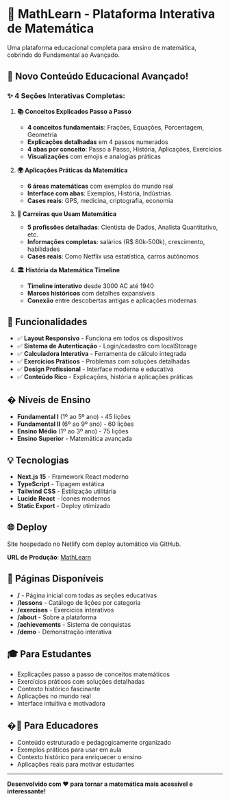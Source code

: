 # 🧮 MathLearn - Plataforma Interativa de Matemática

Uma plataforma educacional completa para ensino de matemática, cobrindo do Fundamental ao Avançado.

## 🌟 **Novo Conteúdo Educacional Avançado!**

### ✨ **4 Seções Interativas Completas:**

1. **📚 Conceitos Explicados Passo a Passo**
   - **4 conceitos fundamentais**: Frações, Equações, Porcentagem, Geometria
   - **Explicações detalhadas** em 4 passos numerados
   - **4 abas por conceito**: Passo a Passo, História, Aplicações, Exercícios
   - **Visualizações** com emojis e analogias práticas

2. **🌍 Aplicações Práticas da Matemática**
   - **6 áreas matemáticas** com exemplos do mundo real
   - **Interface com abas**: Exemplos, História, Indústrias
   - **Cases reais**: GPS, medicina, criptografia, economia

3. **💼 Carreiras que Usam Matemática**
   - **5 profissões detalhadas**: Cientista de Dados, Analista Quantitativo, etc.
   - **Informações completas**: salários (R$ 80k-500k), crescimento, habilidades
   - **Cases reais**: Como Netflix usa estatística, carros autônomos

4. **🏛️ História da Matemática Timeline**
   - **Timeline interativo** desde 3000 AC até 1940
   - **Marcos históricos** com detalhes expansíveis
   - **Conexão** entre descobertas antigas e aplicações modernas

## 🚀 **Funcionalidades**

- ✅ **Layout Responsivo** - Funciona em todos os dispositivos
- ✅ **Sistema de Autenticação** - Login/cadastro com localStorage
- ✅ **Calculadora Interativa** - Ferramenta de cálculo integrada
- ✅ **Exercícios Práticos** - Problemas com soluções detalhadas
- ✅ **Design Profissional** - Interface moderna e educativa
- ✅ **Conteúdo Rico** - Explicações, história e aplicações práticas

## � **Níveis de Ensino**

- **Fundamental I** (1º ao 5º ano) - 45 lições
- **Fundamental II** (6º ao 9º ano) - 60 lições  
- **Ensino Médio** (1º ao 3º ano) - 75 lições
- **Ensino Superior** - Matemática avançada

## 💡 **Tecnologias**

- **Next.js 15** - Framework React moderno
- **TypeScript** - Tipagem estática
- **Tailwind CSS** - Estilização utilitária
- **Lucide React** - Ícones modernos
- **Static Export** - Deploy otimizado

## 🌐 **Deploy**

Site hospedado no Netlify com deploy automático via GitHub.

**URL de Produção**: [MathLearn](https://cordeiro-matematica.netlify.app/)

## 📱 **Páginas Disponíveis**

- **/** - Página inicial com todas as seções educativas
- **/lessons** - Catálogo de lições por categoria
- **/exercises** - Exercícios interativos
- **/about** - Sobre a plataforma
- **/achievements** - Sistema de conquistas
- **/demo** - Demonstração interativa

## 🎓 **Para Estudantes**

- Explicações passo a passo de conceitos matemáticos
- Exercícios práticos com soluções detalhadas
- Contexto histórico fascinante
- Aplicações no mundo real
- Interface intuitiva e motivadora

## �‍🏫 **Para Educadores**

- Conteúdo estruturado e pedagogicamente organizado
- Exemplos práticos para usar em aula
- Contexto histórico para enriquecer o ensino
- Aplicações reais para motivar estudantes

---

**Desenvolvido com ❤️ para tornar a matemática mais acessível e interessante!**
